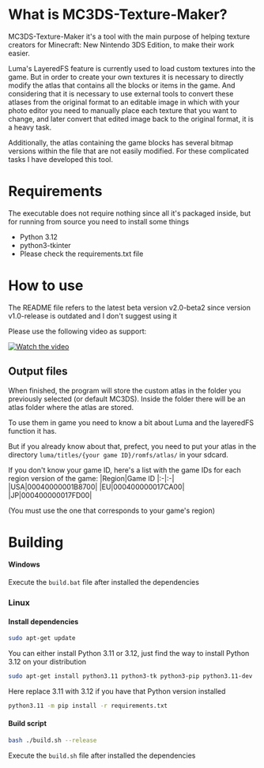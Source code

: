 # What is MC3DS-Texture-Maker?
MC3DS-Texture-Maker it's a tool with the main purpose of helping texture creators for Minecraft: New Nintendo 3DS Edition, to make their work easier.

Luma's LayeredFS feature is currently used to load custom textures into the game. But in order to create your own textures it is necessary to directly modify the atlas that contains all the blocks or items in the game. And considering that it is necessary to use external tools to convert these atlases from the original format to an editable image in which with your photo editor you need to manually place each texture that you want to change, and later convert that edited image back to the original format, it is a heavy task.

Additionally, the atlas containing the game blocks has several bitmap versions within the file that are not easily modified. For these complicated tasks I have developed this tool.
# Requirements
The executable does not require nothing since all it's packaged inside, but for running from source you need to install some things
- Python 3.12
- python3-tkinter
- Please check the requirements.txt file
# How to use
The README file refers to the latest beta version v2.0-beta2 since version v1.0-release is outdated and I don't suggest using it

Please use the following video as support:

[![Watch the video](https://img.youtube.com/vi/aXB5lkiK7o4/hqdefault.jpg)](https://www.youtube.com/embed/aXB5lkiK7o4)

## Output files
When finished, the program will store the custom atlas in the folder you previously selected (or default MC3DS). Inside the folder there will be an atlas folder where the atlas are stored.

To use them in game you need to know a bit about Luma and the layeredFS function it has.

But if you already know about that, prefect, you need to put your atlas in the directory `luma/titles/{your game ID}/romfs/atlas/` in your sdcard.

If you don't know your game ID, here's a list with the game IDs for each region version of the game:
|Region|Game ID
|:-|:-|
|USA|00040000001B8700|
|EU|000400000017CA00|
|JP|000400000017FD00|

(You must use the one that corresponds to your game's region)
# Building
#### Windows
Execute the `build.bat` file after installed the dependencies

### Linux
#### Install dependencies
```bash
sudo apt-get update
```
You can either install Python 3.11 or 3.12, just find the way to install Python 3.12 on your distribution
```bash
sudo apt-get install python3.11 python3-tk python3-pip python3.11-dev
```
Here replace 3.11 with 3.12 if you have that Python version installed
```bash
python3.11 -m pip install -r requirements.txt
```
#### Build script
```bash
bash ./build.sh --release
```
Execute the `build.sh` file after installed the dependencies
